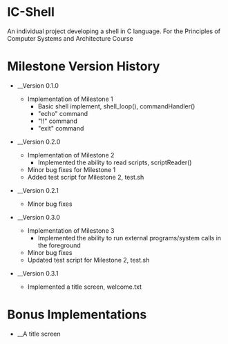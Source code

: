 # IC-Shell

An individual project developing a shell in C language. For the Principles of Computer Systems and Architecture Course


# Milestone Version History #

* __Version 0.1.0
    * Implementation of Milestone 1
       * Basic shell implement, shell_loop(), commandHandler()
       * "echo" command
       * "!!" command
       * "exit" command

* __Version 0.2.0
  * Implementation of Milestone 2
    * Implemented the ability to read scripts, scriptReader()
  * Minor bug fixes for Milestone 1
  * Added test script for Milestone 2, test.sh

* __Version 0.2.1
  * Minor bug fixes

* __Version 0.3.0
  * Implementation of Milestone 3
    * Implemented the ability to run external programs/system calls in the foreground
  * Minor bug fixes
  * Updated test script for Milestone 2, test.sh

* __Version 0.3.1
  * Implemented a title screen, welcome.txt

# Bonus Implementations #

* __A title screen

